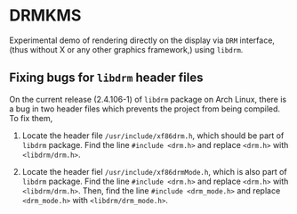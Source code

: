# DRMKMS

Experimental demo of rendering directly on the display via `DRM` interface, (thus without X or any other graphics framework,) using `libdrm`.

## Fixing bugs for `libdrm` header files

On the current release (2.4.106-1) of `libdrm` package on Arch Linux, there is a bug in two header files which prevents the project from being compiled. To fix them,

1. Locate the header file `/usr/include/xf86drm.h`, which should be part of `libdrm` package. Find the line `#include <drm.h>` and replace `<drm.h>` with `<libdrm/drm.h>`.

2. Locate the header fiel `/usr/include/xf86drmMode.h`, which is also part of `libdrm` package. Find the line `#include <drm.h>` and replace `<drm.h>` with `<libdrm/drm.h>`. Then, find the line `#include <drm_mode.h>` and replace `<drm_mode.h>` with `<libdrm/drm_mode.h>`.

